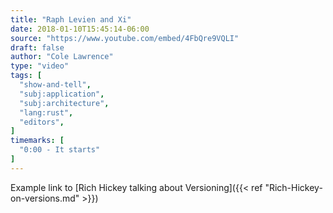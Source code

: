 ```yaml
---
title: "Raph Levien and Xi"
date: 2018-01-10T15:45:14-06:00
source: "https://www.youtube.com/embed/4FbQre9VQLI"
draft: false
author: "Cole Lawrence"
type: "video"
tags: [
  "show-and-tell",
  "subj:application",
  "subj:architecture",
  "lang:rust",
  "editors",
]
timemarks: [
  "0:00 - It starts"
]
---
```


Example link to [Rich Hickey talking about Versioning]({{< ref "Rich-Hickey-on-versions.md" >}})